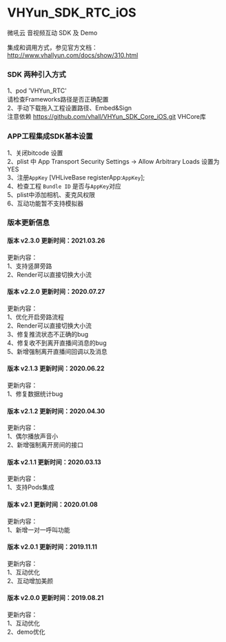 # VHYun_SDK_RTC_iOS
微吼云 音视频互动 SDK 及 Demo <br>

集成和调用方式，参见官方文档：http://www.vhallyun.com/docs/show/310.html <br>

### SDK 两种引入方式
1、pod 'VHYun_RTC'<br>
  请检查Frameworks路径是否正确配置 <br>
2、手动下载拖入工程设置路径、Embed&Sign<br>
注意依赖 https://github.com/vhall/VHYun_SDK_Core_iOS.git VHCore库<br>

### APP工程集成SDK基本设置
1、关闭bitcode 设置<br>
2、plist 中 App Transport Security Settings -> Allow Arbitrary Loads 设置为YES<br>
3、注册`AppKey`  [VHLiveBase registerApp:`AppKey`]; <br>
4、检查工程 `Bundle ID` 是否与`AppKey`对应 <br>
5、plist中添加相机、麦克风权限 <br>
6、互动功能暂不支持模拟器 <br>


### 版本更新信息
#### 版本 v2.3.0 更新时间：2021.03.26
更新内容：<br>
1、支持竖屏旁路<br>
2、Render可以直接切换大小流<br>


#### 版本 v2.2.0 更新时间：2020.07.27
更新内容：<br>
1、优化开启旁路流程<br>
2、Render可以直接切换大小流<br>
3、修复推流状态不正确的bug<br>
4、修复收不到离开直播间消息的bug<br>
5、新增强制离开直播间回调以及消息<br>

#### 版本 v2.1.3 更新时间：2020.06.22
更新内容：<br>
1、修复数据统计bug<br>

#### 版本 v2.1.2 更新时间：2020.04.30
更新内容：<br>
1、偶尔播放声音小<br>
2、新增强制离开房间的接口<br>

#### 版本 v2.1.1 更新时间：2020.03.13
更新内容：<br>
1、支持Pods集成<br>

#### 版本 v2.1 更新时间：2020.01.08
更新内容：<br>
1、新增一对一呼叫功能<br>

#### 版本 v2.0.1 更新时间：2019.11.11
更新内容：<br>
1、互动优化<br>
2、互动增加美颜<br>

#### 版本 v2.0.0 更新时间：2019.08.21
更新内容：<br>
1、互动优化<br>
2、demo优化<br>


